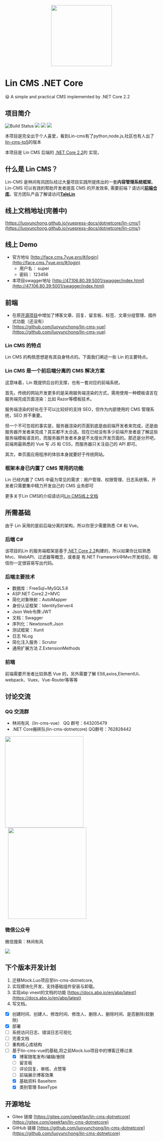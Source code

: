 ﻿
<h1  align="center">
  <a href="http://doc.cms.7yue.pro/">
    <img width="200" src="https://consumerminiaclprd01.blob.core.chinacloudapi.cn/miniappbackground/sfgmember/lin/left-logo.png">
  </a>
  <h1>
  Lin CMS .NET Core
  </h1>
</h1>
😃 A simple and practical CMS implememted by .NET Core 2.2

## 项目简介
<!-- ![Total visitor](https://visitor-count-badge.herokuapp.com/total.svg?repo_id=https://github.com/luoyunchong/lin-cms-dotnetcore)
![Visitors in today](https://visitor-count-badge.herokuapp.com/today.svg?repo_id=https://github.com/luoyunchong/lin-cms-dotnetcore) -->

<!-- ![](https://img.shields.io/badge/版本-0.0.1.beta.2-3963bc.svg) -->

![Build Status](https://travis-ci.org/luoyunchong/lin-cms-dotnetcore.svg?branch=master)
![](https://img.shields.io/badge/.NETCore-2.2.0-3963bc.svg)
![](https://img.shields.io/badge/license-MIT-3963bc.svg)
![](https://img.shields.io/badge/developer-IGeekFan-3963bc.svg)


本项目是完全出于个人喜爱，看到Lin-cms有了python,node.js,社区也有人出了[lin-cms-tp5](https://github.com/ChenJinchuang/lin-cms-tp5)的版本

本项目是 Lin CMS 后端的 [.NET Core 2.2](https://docs.microsoft.com/zh-cn/dotnet/core/)的 实现，

## 什么是 Lin CMS？

 Lin-CMS 是林间有风团队经过大量项目实践所提炼出的一套**内容管理系统框架**。Lin-CMS 可以有效的帮助开发者提高 CMS 的开发效率, 需要前端？请访问[**前端仓库**](https://github.com/TaleLin/lin-cms-vue)。官方团队产品了解请访问[**TaleLin**](https://github.com/TaleLin)

## 线上文档地址(完善中)

[https://luoyunchong.github.io/vuepress-docs/dotnetcore/lin-cms/](https://luoyunchong.github.io/vuepress-docs/dotnetcore/lin-cms/)

## 线上 Demo

- 官方地址 [http://face.cms.7yue.pro/#/login](http://face.cms.7yue.pro/#/login) 
  - 用户名： super
  - 密码： 123456
- 本项目swagger地址 [http://47.106.80.39:5001/swagger/index.html](http://47.106.80.39:5001/swagger/index.html)

## 前端
- 在原[开源项目](https://github.com/TaleLin/lin-cms-vue)中增加了博客文章、回复、留言板、标签、文章分组管理、插件式功能（还没有）
- [https://github.com/luoyunchong/lin-cms-vue](https://github.com/luoyunchong/lin-cms-vue)

### Lin CMS 的特点

Lin CMS 的构筑思想是有其自身特点的。下面我们阐述一些 Lin 的主要特点。

### Lin CMS 是一个前后端分离的 CMS 解决方案

这意味着，Lin 既提供后台的支撑，也有一套对应的前端系统，

首先，传统的网站开发更多的是采用服务端渲染的方式，需用使用一种模板语言在服务端完成页面渲染：比如 Razor等模板技术。

服务端渲染的好处在于可以比较好的支持 SEO，但作为内部使用的 CMS 管理系统，SEO 并不重要。

但一个不可忽视的事实是，服务器渲染的页面到底是由前端开发者来完成，还是由服务器开发者来完成？其实都不太合适。现在已经没有多少前端开发者是了解这些服务端模板语言的，而服务器开发者本身是不太擅长开发页面的。那还是分开吧，前端用最熟悉的 Vue 写 JS 和 CSS，而服务器只关注自己的 API 即可。

其次，单页面应用程序的体验本身就要好于传统网站。

### 框架本身已内置了 CMS 常用的功能

Lin 已经内置了 CMS 中最为常见的需求：用户管理、权限管理、日志系统等。开发者只需要集中精力开发自己的 CMS 业务即可

更多关于Lin CMS的介绍请访问[Lin CMS线上文档](http://doc.cms.7yue.pro/)

## 所需基础

由于 Lin 采用的是前后端分离的架构，所以你至少需要熟悉 C# 和 Vue。

### 后端 C#
该项目的Lin 的服务端框架是基于[.NET Core 2.2](https://docs.microsoft.com/zh-cn/dotnet/core/)构建的，所以如果你比较熟悉Mvc、WebAPI、过滤器等概念，或者是 有.NET Framework中Mvc开发经验，相信你一定很容易写出代码。

### 后端主要技术
- 数据库：FreeSql+MySQL5.6
- ASP.NET Core2.2+MVC
- 简化对象映射：AutoMapper
- 身份认证框架：IdentityServer4
- Json Web令牌:JWT
- 文档：Swagger
- 序列化：Newtonsoft.Json
- 测试框架：Xunit
- 日志 NLog
- 简化注入服务：Scrutor
- 通用扩展方法 Z.ExtensionMethods

### 前端 
前端需要开发者比较熟悉 Vue 的，另外需要了解 ES6,axios,ElementUi、webpack、Vuex、Vue-Router等等等

## 讨论交流

### QQ 交流群

- 林间有风（lin-cms-vue） QQ 群号：643205479
- .NET Core搬砖队(lin-cms-dotnetcore) QQ群号：762828442

<img class="QR-img" width="258" height="300" src="https://ae01.alicdn.com/kf/Hed659970c86c4004b42480fe7d7f97acW.jpg">

<img class="QR-img" style="margin-left:10px" width="258" height="300" src="https://ae01.alicdn.com/kf/H6c1668c7987a436caae6b19ee6b86af5J.jpg">

### 微信公众号

微信搜索：林间有风

<img class="QR-img" src="https://ae01.alicdn.com/kf/H4e69faac4a834b8a82f54ea05d2dd53av.jpg">


## 下个版本开发计划
1. 迁移Mock.Luo项目至lin-cms-dotnetcore,
2. 实现模块化开发，支持基础组件安装与卸载。
3. 实现abp vnext的文档的功能 [https://docs.abp.io/en/abp/latest](https://docs.abp.io/en/abp/latest)
4. 写文档。
- [x] 创建时间、创建人、修改时间、修改人、删除人、删除时间、是否删除(软删除)
- [x] 部署 
- [ ] 系统访问日志、错误日志可视化
- [ ] 完善文档
- [ ] 重构核心库结构
- [ ] 基于lin-cms-vue的基础,将之前Mock.luo项目中的博客迁移过来
  - [x] 博客随笔发布/编辑/删除
  - [ ] 留言板
  - [ ] 评论回复、审核、点赞等
  - [ ] 前端展示博客效果
  - [x] 基础资料  BaseItem
  - [x] 类别管理  BaseType

##  开源地址
* Gitee 链接 [https://gitee.com/igeekfan/lin-cms-dotnetcore](https://gitee.com/igeekfan/lin-cms-dotnetcore)
* GitHub 链接 [https://github.com/luoyunchong/lin-cms-dotnetcore](https://github.com/luoyunchong/lin-cms-dotnetcore)
